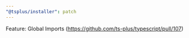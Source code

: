 ```yaml
---
"@tsplus/installer": patch
---
```


Feature: Global Imports (https://github.com/ts-plus/typescript/pull/107)
